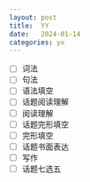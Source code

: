 ```yaml
---
layout: post
title:  YY
date:   2024-01-14
categories: yx
---
```


*   [ ] 词法
*   [ ] 句法
*   [ ] 语法填空
*   [ ] 话题阅读理解
*   [ ] 阅读理解
*   [ ] 话题完形填空
*   [ ] 完形填空
*   [ ] 话题书面表达
*   [ ] 写作
*   [ ] 话题七选五